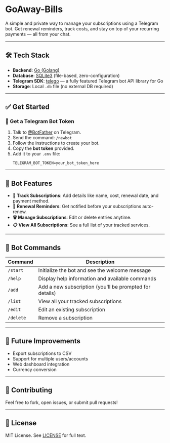 # GoAway-Bills
A simple and private way to manage your subscriptions using a Telegram bot. Get renewal reminders, track costs, and stay on top of your recurring payments — all from your chat.

---

## 🛠️ Tech Stack

- **Backend**: [Go (Golang)](https://go.dev/)  
- **Database**: [SQLite3](https://www.sqlite.org/) (file-based, zero-configuration)
- **Telegram SDK**: [telego](https://github.com/mymmrac/telego) — a fully featured Telegram bot API library for Go
- **Storage**: Local `.db` file (no external DB required)

---

## ✅ Get Started

### 🔑 Get a Telegram Bot Token

1. Talk to [@BotFather](https://t.me/BotFather) on Telegram.
2. Send the command: `/newbot`
3. Follow the instructions to create your bot.
4. Copy the **bot token** provided.
5. Add it to your `.env` file:
   ```env
   TELEGRAM_BOT_TOKEN=your_bot_token_here
   ```

---

## 🌟 Bot Features

- **📌 Track Subscriptions**: Add details like name, cost, renewal date, and payment method.
- **🔔 Renewal Reminders**: Get notified before your subscriptions auto-renew.
- **🗑️ Manage Subscriptions**: Edit or delete entries anytime.
- **📋 View All Subscriptions**: See a full list of your tracked services.

---

## 📱 Bot Commands

| Command     | Description |
|-----------|-------------|
| `/start`  | Initialize the bot and see the welcome message |
| `/help`   | Display help information and available commands |
| `/add`    | Add a new subscription (you'll be prompted for details) |
| `/list`   | View all your tracked subscriptions |
| `/edit`   | Edit an existing subscription |
| `/delete` | Remove a subscription |

---

## 📂 Future Improvements

- Export subscriptions to CSV
- Support for multiple users/accounts
- Web dashboard integration
- Currency conversion

---

## 🤝 Contributing

Feel free to fork, open issues, or submit pull requests!

---

## 📎 License

MIT License. See [LICENSE](LICENSE) for full text.  